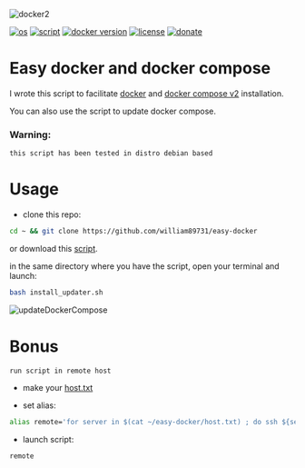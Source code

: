 ![docker2](https://user-images.githubusercontent.com/68069659/184501656-9079ee44-37bf-4ad2-af34-03f192fe94b1.gif)

[![os](https://img.shields.io/badge/os-linux-red)](https://www.linux.org/)
[![script](https://img.shields.io/badge/script-bash-orange)](https://www.gnu.org/software/bash/)
[![docker version](https://img.shields.io/badge/docker%20version-20.10-brightgreen)](https://www.docker.com/)
[![license](https://img.shields.io/badge/license-Apache--2.0-yellowgreen)](https://apache.org/licenses/LICENSE-2.0)
[![donate](https://img.shields.io/badge/donate-wango-blue)](https://www.wango.org/donate.aspx)


# Easy docker and docker compose

I wrote this script to facilitate [docker](https://www.docker.com/) and [docker compose v2](https://docs.docker.com/compose/cli-command/) installation.

You can also use the script to update docker compose.

### Warning:

```this script has been tested in distro debian based```

# Usage

- clone this repo:

```bash
cd ~ && git clone https://github.com/william89731/easy-docker
```

or download this [script](https://github.com/william89731/easy-docker/blob/main/install_updater.sh).

in the same directory where you have the script, open your terminal and launch:

```bash
bash install_updater.sh
```
![updateDockerCompose](https://user-images.githubusercontent.com/68069659/185078696-52d06033-c3a6-4c0c-b98a-0c89c10d7055.gif)

# Bonus

```run script in remote host```

- make your [host.txt](https://github.com/william89731/easy-docker/blob/main/host.txt)

- set alias:


```bash 
alias remote='for server in $(cat ~/easy-docker/host.txt) ; do ssh ${server} 'bash' < ~/easy-docker/install_updater.sh ; done' 
```  


- launch script:

```bash
remote
```


